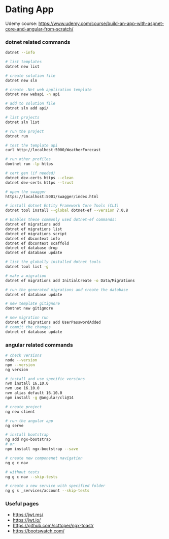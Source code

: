 # Dating App

Udemy course: https://www.udemy.com/course/build-an-app-with-aspnet-core-and-angular-from-scratch/

### dotnet related commands
```sh
dotnet --info

# list templates
dotnet new list

# create solution file
dotnet new sln

# create .Net web application template
dotnet new webapi -n api

# add to solution file
dotnet sln add api/

# list projects
dotnet sln list

# run the project
dotnet run

# test the template api
curl http://localhost:5000/WeatherForecast

# run other profiles
dontnet run -lp https

# cert gen (if needed)
dotnet dev-certs https --clean
dotnet dev-certs https --trust

# open the swagger
https://localhost:5001/swagger/index.html

# install dotnet Entity Framework Core Tools (CLI)
dotnet tool install --global dotnet-ef --version 7.0.8

# Enables these commonly used dotnet-ef commands:
dotnet ef migrations add
dotnet ef migrations list
dotnet ef migrations script
dotnet ef dbcontext info
dotnet ef dbcontext scaffold
dotnet ef database drop
dotnet ef database update

# list the globally installed dotnet tools
dotnet tool list -g

# make a migration
dotnet ef migrations add InitialCreate -o Data/Migrations

# run the generated migrations and create the database
dotnet ef database update

# new template gitignore
dontnet new gitignore

# new migration run
dotnet ef migrations add UserPasswordAdded
# commit the changes
dotnet ef database update
```

### angular related commands
```sh
# check versions
node --version
npm --version
ng version

# install and use specific versions
nvm install 16.10.0
nvm use 16.10.0
nvm alias default 16.10.0
npm install -g @angular/cli@14

# create project
ng new client

# run the angular app
ng serve

# install bootstrap
ng add ngx-bootstrap
# or
npm install ngx-bootstrap --save

# create new componenet navigation
ng g c nav

# without tests
ng g c nav --skip-tests 

# create a new service with specified folder
ng g s _services/account --skip-tests 
```

### Useful pages
- https://jwt.ms/
- https://jwt.io/
- https://github.com/scttcper/ngx-toastr
- https://bootswatch.com/